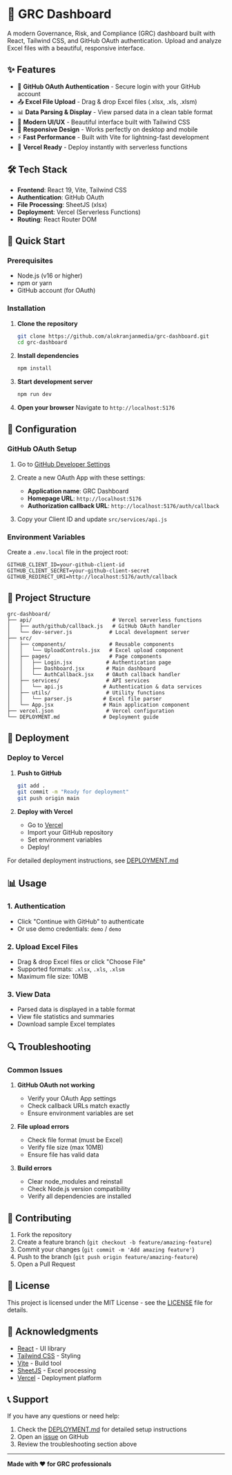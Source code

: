 # 🚀 GRC Dashboard

A modern Governance, Risk, and Compliance (GRC) dashboard built with React, Tailwind CSS, and GitHub OAuth authentication. Upload and analyze Excel files with a beautiful, responsive interface.

## ✨ Features

- 🔐 **GitHub OAuth Authentication** - Secure login with your GitHub account
- 📤 **Excel File Upload** - Drag & drop Excel files (.xlsx, .xls, .xlsm)
- 📊 **Data Parsing & Display** - View parsed data in a clean table format
- 🎨 **Modern UI/UX** - Beautiful interface built with Tailwind CSS
- 📱 **Responsive Design** - Works perfectly on desktop and mobile
- ⚡ **Fast Performance** - Built with Vite for lightning-fast development
- 🚀 **Vercel Ready** - Deploy instantly with serverless functions

## 🛠️ Tech Stack

- **Frontend**: React 19, Vite, Tailwind CSS
- **Authentication**: GitHub OAuth
- **File Processing**: SheetJS (xlsx)
- **Deployment**: Vercel (Serverless Functions)
- **Routing**: React Router DOM

## 🚀 Quick Start

### Prerequisites

- Node.js (v16 or higher)
- npm or yarn
- GitHub account (for OAuth)

### Installation

1. **Clone the repository**
   ```bash
   git clone https://github.com/alokranjanmedia/grc-dashboard.git
   cd grc-dashboard
   ```

2. **Install dependencies**
   ```bash
   npm install
   ```

3. **Start development server**
   ```bash
   npm run dev
   ```

4. **Open your browser**
   Navigate to `http://localhost:5176`

## 🔧 Configuration

### GitHub OAuth Setup

1. Go to [GitHub Developer Settings](https://github.com/settings/developers)
2. Create a new OAuth App with these settings:
   - **Application name**: GRC Dashboard
   - **Homepage URL**: `http://localhost:5176`
   - **Authorization callback URL**: `http://localhost:5176/auth/callback`

3. Copy your Client ID and update `src/services/api.js`

### Environment Variables

Create a `.env.local` file in the project root:

```env
GITHUB_CLIENT_ID=your-github-client-id
GITHUB_CLIENT_SECRET=your-github-client-secret
GITHUB_REDIRECT_URI=http://localhost:5176/auth/callback
```

## 📁 Project Structure

```
grc-dashboard/
├── api/                          # Vercel serverless functions
│   ├── auth/github/callback.js   # GitHub OAuth handler
│   └── dev-server.js            # Local development server
├── src/
│   ├── components/              # Reusable components
│   │   └── UploadControls.jsx   # Excel upload component
│   ├── pages/                   # Page components
│   │   ├── Login.jsx           # Authentication page
│   │   ├── Dashboard.jsx       # Main dashboard
│   │   └── AuthCallback.jsx    # OAuth callback handler
│   ├── services/               # API services
│   │   └── api.js             # Authentication & data services
│   ├── utils/                  # Utility functions
│   │   └── parser.js          # Excel file parser
│   └── App.jsx                # Main application component
├── vercel.json                 # Vercel configuration
└── DEPLOYMENT.md              # Deployment guide
```

## 🚀 Deployment

### Deploy to Vercel

1. **Push to GitHub**
   ```bash
   git add .
   git commit -m "Ready for deployment"
   git push origin main
   ```

2. **Deploy with Vercel**
   - Go to [Vercel](https://vercel.com)
   - Import your GitHub repository
   - Set environment variables
   - Deploy!

For detailed deployment instructions, see [DEPLOYMENT.md](./DEPLOYMENT.md)

## 📊 Usage

### 1. Authentication
- Click "Continue with GitHub" to authenticate
- Or use demo credentials: `demo` / `demo`

### 2. Upload Excel Files
- Drag & drop Excel files or click "Choose File"
- Supported formats: `.xlsx`, `.xls`, `.xlsm`
- Maximum file size: 10MB

### 3. View Data
- Parsed data is displayed in a table format
- View file statistics and summaries
- Download sample Excel templates

## 🔍 Troubleshooting

### Common Issues

1. **GitHub OAuth not working**
   - Verify your OAuth App settings
   - Check callback URLs match exactly
   - Ensure environment variables are set

2. **File upload errors**
   - Check file format (must be Excel)
   - Verify file size (max 10MB)
   - Ensure file has valid data

3. **Build errors**
   - Clear node_modules and reinstall
   - Check Node.js version compatibility
   - Verify all dependencies are installed

## 🤝 Contributing

1. Fork the repository
2. Create a feature branch (`git checkout -b feature/amazing-feature`)
3. Commit your changes (`git commit -m 'Add amazing feature'`)
4. Push to the branch (`git push origin feature/amazing-feature`)
5. Open a Pull Request

## 📝 License

This project is licensed under the MIT License - see the [LICENSE](LICENSE) file for details.

## 🙏 Acknowledgments

- [React](https://reactjs.org/) - UI library
- [Tailwind CSS](https://tailwindcss.com/) - Styling
- [Vite](https://vitejs.dev/) - Build tool
- [SheetJS](https://sheetjs.com/) - Excel processing
- [Vercel](https://vercel.com/) - Deployment platform

## 📞 Support

If you have any questions or need help:

1. Check the [DEPLOYMENT.md](./DEPLOYMENT.md) for detailed setup instructions
2. Open an [issue](https://github.com/alokranjanmedia/grc-dashboard/issues) on GitHub
3. Review the troubleshooting section above

---

**Made with ❤️ for GRC professionals**

